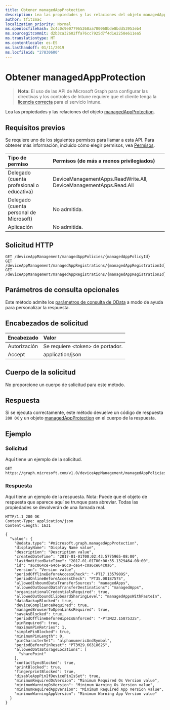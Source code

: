 ```yaml
---
title: Obtener managedAppProtection
description: Lea las propiedades y las relaciones del objeto managedAppProtection.
author: tfitzmac
localization_priority: Normal
ms.openlocfilehash: 2c4c0c9e077965268aa700068bde8bdd53953eb4
ms.sourcegitcommit: d2b3ca32602ffa76cc7925d7f4d1e2258e611ea5
ms.translationtype: MT
ms.contentlocale: es-ES
ms.lasthandoff: 01/11/2019
ms.locfileid: "27830600"
---
```

# <a name="get-managedappprotection"></a>Obtener managedAppProtection

> **Nota:** El uso de las API de Microsoft Graph para configurar las directivas y los controles de Intune requiere que el cliente tenga la [licencia correcta](https://go.microsoft.com/fwlink/?linkid=839381) para el servicio Intune.

Lea las propiedades y las relaciones del objeto [managedAppProtection](../resources/intune-mam-managedappprotection.md).
## <a name="prerequisites"></a>Requisitos previos
Se requiere uno de los siguientes permisos para llamar a esta API. Para obtener más información, incluido cómo elegir permisos, vea [Permisos](/graph/permissions-reference).

|Tipo de permiso|Permisos (de más a menos privilegiados)|
|:---|:---|
|Delegado (cuenta profesional o educativa)|DeviceManagementApps.ReadWrite.All, DeviceManagementApps.Read.All|
|Delegado (cuenta personal de Microsoft)|No admitida.|
|Aplicación|No admitida.|

## <a name="http-request"></a>Solicitud HTTP
<!-- {
  "blockType": "ignored"
}
-->
``` http
GET /deviceAppManagement/managedAppPolicies/{managedAppPolicyId}
GET /deviceAppManagement/managedAppRegistrations/{managedAppRegistrationId}/appliedPolicies/{managedAppPolicyId}
GET /deviceAppManagement/managedAppRegistrations/{managedAppRegistrationId}/intendedPolicies/{managedAppPolicyId}
```

## <a name="optional-query-parameters"></a>Parámetros de consulta opcionales
Este método admite los [parámetros de consulta de OData](https://developer.microsoft.com/graph/docs/concepts/query_parameters) a modo de ayuda para personalizar la respuesta.
## <a name="request-headers"></a>Encabezados de solicitud
|Encabezado|Valor|
|:---|:---|
|Autorización|Se requiere &lt;token&gt; de portador.|
|Accept|application/json|

## <a name="request-body"></a>Cuerpo de la solicitud
No proporcione un cuerpo de solicitud para este método.

## <a name="response"></a>Respuesta
Si se ejecuta correctamente, este método devuelve un código de respuesta `200 OK` y un objeto [managedAppProtection](../resources/intune-mam-managedappprotection.md) en el cuerpo de la respuesta.

## <a name="example"></a>Ejemplo
### <a name="request"></a>Solicitud
Aquí tiene un ejemplo de la solicitud.
``` http
GET https://graph.microsoft.com/v1.0/deviceAppManagement/managedAppPolicies/{managedAppPolicyId}
```

### <a name="response"></a>Respuesta
Aquí tiene un ejemplo de la respuesta. Nota: Puede que el objeto de respuesta que aparece aquí se trunque para abreviar. Todas las propiedades se devolverán de una llamada real.
``` http
HTTP/1.1 200 OK
Content-Type: application/json
Content-Length: 1631

{
  "value": {
    "@odata.type": "#microsoft.graph.managedAppProtection",
    "displayName": "Display Name value",
    "description": "Description value",
    "createdDateTime": "2017-01-01T00:02:43.5775965-08:00",
    "lastModifiedDateTime": "2017-01-01T00:00:35.1329464-08:00",
    "id": "a6c064ce-64ce-a6c0-ce64-c0a6ce64c0a6",
    "version": "Version value",
    "periodOfflineBeforeAccessCheck": "-PT17.1357909S",
    "periodOnlineBeforeAccessCheck": "PT35.0018757S",
    "allowedInboundDataTransferSources": "managedApps",
    "allowedOutboundDataTransferDestinations": "managedApps",
    "organizationalCredentialsRequired": true,
    "allowedOutboundClipboardSharingLevel": "managedAppsWithPasteIn",
    "dataBackupBlocked": true,
    "deviceComplianceRequired": true,
    "managedBrowserToOpenLinksRequired": true,
    "saveAsBlocked": true,
    "periodOfflineBeforeWipeIsEnforced": "-PT3M22.1587532S",
    "pinRequired": true,
    "maximumPinRetries": 1,
    "simplePinBlocked": true,
    "minimumPinLength": 0,
    "pinCharacterSet": "alphanumericAndSymbol",
    "periodBeforePinReset": "PT3M29.6631862S",
    "allowedDataStorageLocations": [
      "sharePoint"
    ],
    "contactSyncBlocked": true,
    "printBlocked": true,
    "fingerprintBlocked": true,
    "disableAppPinIfDevicePinIsSet": true,
    "minimumRequiredOsVersion": "Minimum Required Os Version value",
    "minimumWarningOsVersion": "Minimum Warning Os Version value",
    "minimumRequiredAppVersion": "Minimum Required App Version value",
    "minimumWarningAppVersion": "Minimum Warning App Version value"
  }
}
```



